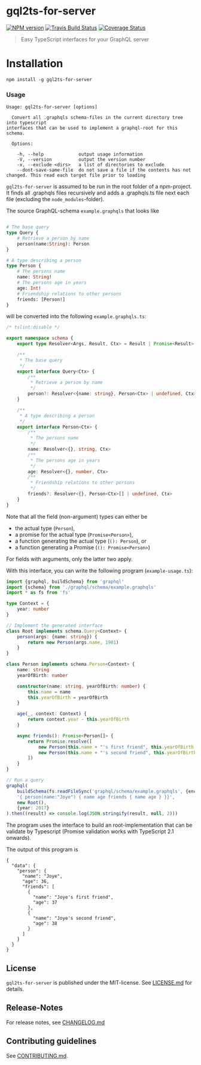 # gql2ts-for-server 

[![NPM version](https://badge.fury.io/js/gql2ts-for-server.svg)](http://badge.fury.io/js/gql2ts-for-server)
[![Travis Build Status](https://travis-ci.org/nknapp/gql2ts-for-server.svg?branch=master)](https://travis-ci.org/nknapp/gql2ts-for-server)
[![Coverage Status](https://img.shields.io/coveralls/nknapp/gql2ts-for-server.svg)](https://coveralls.io/r/nknapp/gql2ts-for-server)


> Easy TypeScript interfaces for your GraphQL server


# Installation

```
npm install -g gql2ts-for-server
```

### Usage

```
Usage: gql2ts-for-server [options]

  Convert all .graphqls schema-files in the current directory tree into typescript
interfaces that can be used to implement a graphql-root for this schema.

  Options:

    -h, --help             output usage information
    -V, --version          output the version number
    -x, --exclude <dirs>   a list of directories to exclude
    --dont-save-same-file  do not save a file if the contents has not changed. This read each target file prior to loading
```

`gql2ts-for-server` is assumed to be run in the root folder of a npm-project.
It finds all .graphqls files recursively and adds a .graphqls.ts file next each file
(excluding the `node_modules`-folder).

The source GraphQL-schema `example.graphqls` that looks like

```graphql

# The base query
type Query {
    # Retrieve a person by name
    person(name:String): Person
}

# A type describing a person
type Person {
    # The persons name
    name: String!
    # The persons age in years
    age: Int!
    # Friendship relations to other persons
    friends: [Person!]
}

```


will be converted into the following `example.graphqls.ts`:

```ts
/* tslint:disable */

export namespace schema {
    export type Resolver<Args, Result, Ctx> = Result | Promise<Result> | ((args: Args, context: Ctx) => Result | Promise<Result>)

    /**
     * The base query
     */
    export interface Query<Ctx> {
        /**
         * Retrieve a person by name
         */
        person?: Resolver<{name: string}, Person<Ctx> | undefined, Ctx>
    }

    /**
     * A type describing a person
     */
    export interface Person<Ctx> {
        /**
         * The persons name
         */
        name: Resolver<{}, string, Ctx>
        /**
         * The persons age in years
         */
        age: Resolver<{}, number, Ctx>
        /**
         * Friendship relations to other persons
         */
        friends?: Resolver<{}, Person<Ctx>[] | undefined, Ctx>
    }
}
```


Note that all the field (non-argument) types can either be

* the actual type (`Person`),
* a promise for the actual type (`Promise<Person>`),
* a function generating the actual type (`(): Person`), or
* a function generating a Promise (`(): Promise<Person>`)  

For fields with arguments, only the latter two apply.

With this interface, you can write the following program (`example-usage.ts`):

```ts
import {graphql, buildSchema} from 'graphql'
import {schema} from './graphql/schema/example.graphqls'
import * as fs from 'fs'

type Context = {
    year: number
}

// Implement the generated interface
class Root implements schema.Query<Context> {
    person(args: {name: string}) {
        return new Person(args.name, 1981)
    }
}

class Person implements schema.Person<Context> {
    name: string
    yearOfBirth: number

    constructor(name: string, yearOfBirth: number) {
        this.name = name
        this.yearOfBirth = yearOfBirth
    }

    age(_, context: Context) {
        return context.year - this.yearOfBirth
    }

    async friends(): Promise<Person[]> {
        return Promise.resolve([
            new Person(this.name + "'s first friend", this.yearOfBirth - 1),
            new Person(this.name + "'s second friend", this.yearOfBirth - 2)
        ])
    }
}

// Run a query
graphql(
    buildSchema(fs.readFileSync('graphql/schema/example.graphqls', {encoding: 'utf-8'})),
    '{ person(name:"Joye") { name age friends { name age } }}',
    new Root(),
    {year: 2017}
).then((result) => console.log(JSON.stringify(result, null, 2)))

```


The program uses the interface to build an root-implementation that can be validate 
by Typescript (Promise validation works with TypeScript 2.1 onwards).

The output of this program is 

```
{
  "data": {
    "person": {
      "name": "Joye",
      "age": 36,
      "friends": [
        {
          "name": "Joye's first friend",
          "age": 37
        },
        {
          "name": "Joye's second friend",
          "age": 38
        }
      ]
    }
  }
}
```



## License

`gql2ts-for-server` is published under the MIT-license. 
See [LICENSE.md](LICENSE.md) for details.

## Release-Notes
 
For release notes, see [CHANGELOG.md](CHANGELOG.md)
 
## Contributing guidelines

See [CONTRIBUTING.md](CONTRIBUTING.md).